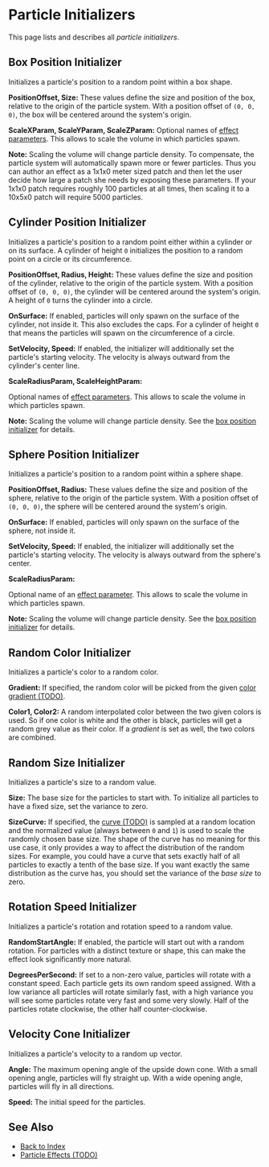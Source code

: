 # Particle Initializers

This page lists and describes all *particle initializers*.

## Box Position Initializer

Initializes a particle's position to a random point within a box shape.

**PositionOffset, Size:** These values define the size and position of the box, relative to the origin of the particle system. With a position offset of `(0, 0, 0)`, the box will be centered around the system's origin.

**ScaleXParam, ScaleYParam, ScaleZParam:** Optional names of [effect parameters](particle-effects-overview.md#effect-parameters). This allows to scale the volume in which particles spawn.

**Note:** Scaling the volume will change particle density. To compensate, the particle system will automatically spawn more or fewer particles. Thus you can author an effect as a 1x1x0 meter sized patch and then let the user decide how large a patch she needs by exposing these parameters. If your 1x1x0 patch requires roughly 100 particles at all times, then scaling it to a 10x5x0 patch will require 5000 particles.

## Cylinder Position Initializer

Initializes a particle's position to a random point either within a cylinder or on its surface. A cylinder of height `0` initializes the position to a random point on a circle or its circumference.

**PositionOffset, Radius, Height:** These values define the size and position of the cylinder, relative to the origin of the particle system. With a position offset of `(0, 0, 0)`, the cylinder will be centered around the system's origin. A height of `0` turns the cylinder into a circle.

**OnSurface:** If enabled, particles will only spawn on the surface of the cylinder, not inside it. This also excludes the caps. For a cylinder of height `0` that means the particles will spawn on the circumference of a circle.

**SetVelocity, Speed:** If enabled, the initializer will additionally set the particle's starting velocity. The velocity is always outward from the cylinder's center line.

**ScaleRadiusParam, ScaleHeightParam:**

Optional names of [effect parameters](particle-effects-overview.md#effect-parameters). This allows to scale the volume in which particles spawn.

**Note:** Scaling the volume will change particle density. See the [box position initializer](#box-position-initializer) for details.

## Sphere Position Initializer

Initializes a particle's position to a random point within a sphere shape.

**PositionOffset, Radius:** These values define the size and position of the sphere, relative to the origin of the particle system. With a position offset of `(0, 0, 0)`, the sphere will be centered around the system's origin.

**OnSurface:** If enabled, particles will only spawn on the surface of the sphere, not inside it.

**SetVelocity, Speed:** If enabled, the initializer will additionally set the particle's starting velocity. The velocity is always outward from the sphere's center.

**ScaleRadiusParam:**

Optional name of an [effect parameter](particle-effects-overview.md#effect-parameters). This allows to scale the volume in which particles spawn.

**Note:** Scaling the volume will change particle density. See the [box position initializer](#box-position-initializer) for details.

## Random Color Initializer

Initializes a particle's color to a random color.

**Gradient:** If specified, the random color will be picked from the given [color gradient (TODO)](../../animation/color-gradients.md).

**Color1, Color2:** A random interpolated color between the two given colors is used. So if one color is white and the other is black, particles will get a random grey value as their color. If a *gradient* is set as well, the two colors are combined.

## Random Size Initializer

Initializes a particle's size to a random value.

**Size:** The base size for the particles to start with. To initialize all particles to have a fixed size, set the variance to zero.

**SizeCurve:** If specified, the [curve (TODO)](../../animation/curves.md) is sampled at a random location and the normalized value (always between `0` and `1`) is used to scale the randomly chosen base size. The shape of the curve has no meaning for this use case, it only provides a way to affect the distribution of the random sizes. For example, you could have a curve that sets exactly half of all particles to exactly a tenth of the base size. If you want exactly the same distribution as the curve has, you should set the variance of the *base size* to zero.

## Rotation Speed Initializer

Initializes a particle's rotation and rotation speed to a random value.

**RandomStartAngle:** If enabled, the particle will start out with a random rotation. For particles with a distinct texture or shape, this can make the effect look significantly more natural.

**DegreesPerSecond:** If set to a non-zero value, particles will rotate with a constant speed. Each particle gets its own random speed assigned. With a low variance all particles will rotate similarly fast, with a high variance you will see some particles rotate very fast and some very slowly. Half of the particles rotate clockwise, the other half counter-clockwise.

## Velocity Cone Initializer

Initializes a particle's velocity to a random up vector.

**Angle:** The maximum opening angle of the upside down cone. With a small opening angle, particles will fly straight up. With a wide opening angle, particles will fly in all directions.

**Speed:** The initial speed for the particles.

## See Also

* [Back to Index](../../index.md)
* [Particle Effects (TODO)](particle-effects-overview.md)

